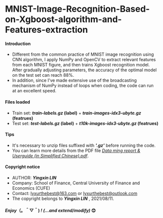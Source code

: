 # MNIST-Image-Recognition-Based-on-Xgboost-algorithm-and-Features-extraction
#### Introduction
- Different from the common practice of MNIST image recognition using CNN algorithm, I apply NumPy and OpenCV to extract relevant features from each MNIST figure, and then trains Xgboost recognition model. After gradually adjusting parameters, the accuracy of the optimal model on the test set can reach 88%.
- In addition, since I've made extensive use of the broadcasting mechanism of NumPy instead of loops when coding, the code can run at an excellent speed.
#### Files loaded
- Train set: __*train-labels.gz* (label)__ + __*train-images-idx3-ubyte.gz* (featrues)__
- Test set: __*test-labels.gz* (label)__ + __*t10k-images-idx3-ubyte.gz* (featrues)__
#### Tips
- It's necessary to unzip files suffixed with __*'.gz'*__ before running the code.
- You can learn more details from the PDF file [*Data ming report & Userguide (in Simplified Chinese).pdf*](https://github.com/lyx66/MNIST-Image-Recognition-Based-on-Xgboost-algorithm-and-Features-extraction/blob/main/Data%20ming%20report%20%26%20Userguide%20(in%20Simplified%20Chinese).pdf).
#### Copyright notice
- AUTHOR: __*Yingxin LIN*__
- Company: School of Finance, Central University of Finance and Economics (CUFE)
- Contact: lyxurthebest@163.com or lyxurthebest@outlook.com
- The copyright belongs to __*Yingxin LIN*__ , 2021/08/11.
#### *Enjoy*（。＾▽＾) *! (...and extend/modify)* 😊
